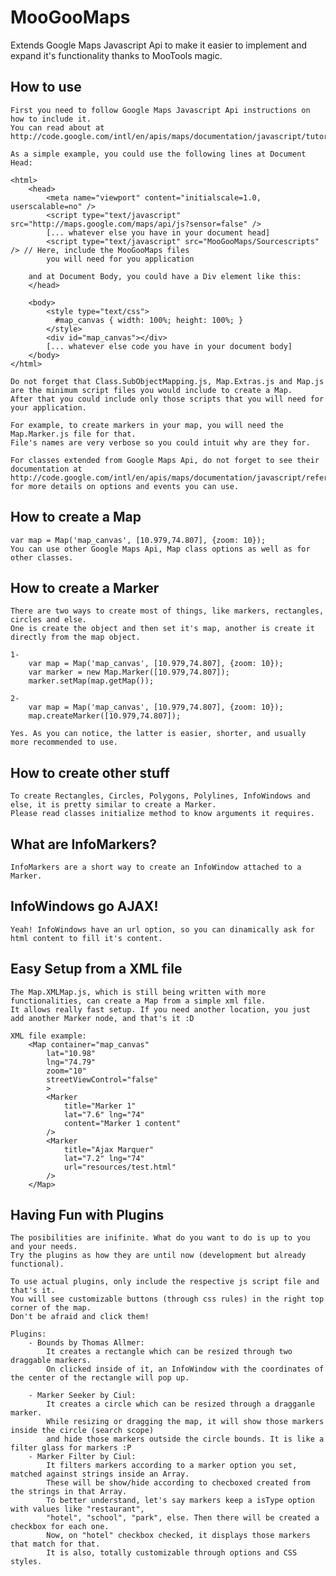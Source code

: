 MooGooMaps
==========

Extends Google Maps Javascript Api to make it easier to implement and expand it's functionality thanks to MooTools magic.

How to use
----------
	
	First you need to follow Google Maps Javascript Api instructions on how to include it.
	You can read about at http://code.google.com/intl/en/apis/maps/documentation/javascript/tutorial.html.
	
	As a simple example, you could use the following lines at Document Head:
	
	<html>
		<head>
			<meta name="viewport" content="initialscale=1.0, userscalable=no" />
			<script type="text/javascript" src="http://maps.google.com/maps/api/js?sensor=false" />
			[... whatever else you have in your document head]
			<script type="text/javascript" src="MooGooMaps/Sourcescripts" /> // Here, include the MooGooMaps files
			you will need for you application
		
		and at Document Body, you could have a Div element like this:
		</head>
		
		<body>
			<style type="text/css">
			  #map_canvas { width: 100%; height: 100%; }
			</style>
			<div id="map_canvas"></div>
			[... whatever else code you have in your document body]
		</body>
	</html>
	
	Do not forget that Class.SubObjectMapping.js, Map.Extras.js and Map.js
	are the minimum script files you would include to create a Map.
	After that you could include only those scripts that you will need for your application.
	
	For example, to create markers in your map, you will need the Map.Marker.js file for that.
	File's names are very verbose so you could intuit why are they for.
	
	For classes extended from Google Maps Api, do not forget to see their documentation at http://code.google.com/intl/en/apis/maps/documentation/javascript/reference.html
	for more details on options and events you can use.
	
How to create a Map
-------------------
	
	var map = Map('map_canvas', [10.979,74.807], {zoom: 10});
	You can use other Google Maps Api, Map class options as well as for other classes.
	
How to create a Marker
----------------------
	
	There are two ways to create most of things, like markers, rectangles, circles and else.
	One is create the object and then set it's map, another is create it directly from the map object.
	
	1-
		var map = Map('map_canvas', [10.979,74.807], {zoom: 10});
		var marker = new Map.Marker([10.979,74.807]);
		marker.setMap(map.getMap());
	
	2-
		var map = Map('map_canvas', [10.979,74.807], {zoom: 10});
		map.createMarker([10.979,74.807]);
	
	Yes. As you can notice, the latter is easier, shorter, and usually more recommended to use.

How to create other stuff
-------------------------
	
	To create Rectangles, Circles, Polygons, Polylines, InfoWindows and else, it is pretty similar to create a Marker.
	Please read classes initialize method to know arguments it requires.
	
What are InfoMarkers?
---------------------
	
	InfoMarkers are a short way to create an InfoWindow attached to a Marker.
	
InfoWindows go AJAX!
--------------------
	
	Yeah! InfoWindows have an url option, so you can dinamically ask for html content to fill it's content.

Easy Setup from a XML file
--------------------------
	
	The Map.XMLMap.js, which is still being written with more functionalities, can create a Map from a simple xml file.
	It allows really fast setup. If you need another location, you just add another Marker node, and that's it :D
	
	XML file example:
		<Map container="map_canvas"
			lat="10.98"
			lng="74.79"
			zoom="10"
			streetViewControl="false"
			>
			<Marker
				title="Marker 1"
				lat="7.6" lng="74"
				content="Marker 1 content"		
			/>
			<Marker
				title="Ajax Marquer"
				lat="7.2" lng="74"
				url="resources/test.html"
			/>
		</Map>

Having Fun with Plugins
-----------------------
	
	The posibilities are inifinite. What do you want to do is up to you and your needs.
	Try the plugins as how they are until now (development but already functional).
	
	To use actual plugins, only include the respective js script file and that's it.
	You will see customizable buttons (through css rules) in the right top corner of the map.
	Don't be afraid and click them!
	
	Plugins:
		- Bounds by Thomas Allmer:
			It creates a rectangle which can be resized through two draggable markers.
			On clicked inside of it, an InfoWindow with the coordinates of the center of the rectangle will pop up.
			
		- Marker Seeker by Ciul:
			It creates a circle which can be resized through a dragganle marker.
			While resizing or dragging the map, it will show those markers inside the circle (search scope)
			and hide those markers outside the circle bounds. It is like a filter glass for markers :P
		- Marker Filter by Ciul:
			It filters markers according to a marker option you set, matched against strings inside an Array.
			These will be show/hide according to checboxed created from the strings in that Array.
			To better understand, let's say markers keep a isType option with values like "restaurant",
			"hotel", "school", "park", else. Then there will be created a checkbox for each one.
			Now, on "hotel" checkbox checked, it displays those markers that match for that.
			It is also, totally customizable through options and CSS styles.
